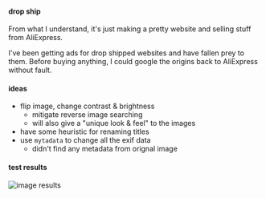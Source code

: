 #### drop ship
From what I understand, it's just making a pretty website and selling stuff from AliExpress.

I've been getting ads for drop shipped websites and have fallen prey to them. Before buying anything, I could google the origins back to AliExpress without fault.

#### ideas
- flip image, change contrast & brightness
    - mitigate reverse image searching
    - will also give a "unique look & feel" to the images
- have some heuristic for renaming titles
- use `mytadata` to change all the exif data
    - didn't find any metadata from orignal image

#### test results
![image results](https://media.discordapp.net/attachments/487260107244044319/686964633705512960/Artboard.png?width=1116&height=1273)
